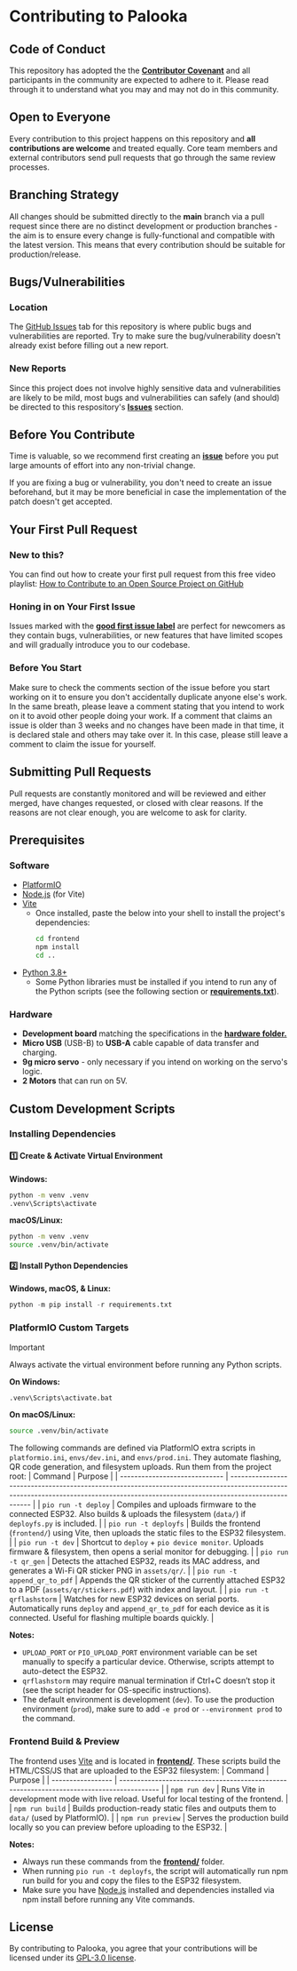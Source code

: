 # Contributing to **Palooka**

## Code of Conduct
This repository has adopted the the [**Contributor Covenant**](https://github.com/Ryan-Millard/Palooka/blob/main/CODE_OF_CONDUCT.md) and all participants in the community are expected to adhere to it.
Please read through it to understand what you may and may not do in this community.

## Open to Everyone
Every contribution to this project happens on this repository and **all contributions are welcome** and treated equally.
Core team members and external contributors send pull requests that go through the same review processes.

## Branching Strategy
All changes should be submitted directly to the **main** branch via a pull request since there are no distinct development or production branches -
the aim is to ensure every change is fully-functional and compatible with the latest version.
This means that every contribution should be suitable for production/release.

## Bugs/Vulnerabilities
### Location
The [GitHub Issues](https://github.com/features/issues) tab for this repository is where public bugs and vulnerabilities are reported.
Try to make sure the bug/vulnerability doesn't already exist before filling out a new report.
### New Reports
Since this project does not involve highly sensitive data and vulnerabilities are likely to be mild, most bugs and vulnerabilities can safely (and should) be directed to this respository's [**Issues**](https://github.com/Ryan-Millard/Palooka/issues) section.

## Before You Contribute
Time is valuable, so we recommend first creating an [**issue**](https://github.com/Ryan-Millard/Palooka/issues) before you put large amounts of effort into any non-trivial change.

If you are fixing a bug or vulnerability, you don't need to create an issue beforehand, but it may be more beneficial in case the implementation of the patch doesn't get accepted.

## Your First Pull Request
### New to this?
You can find out how to create your first pull request from this free video playlist: [How to Contribute to an Open Source Project on GitHub](https://egghead.io/courses/how-to-contribute-to-an-open-source-project-on-github)
### Honing in on Your First Issue
Issues marked with the [**good first issue label**](https://github.com/Ryan-Millard/Palooka/issues?q=is%3Aissue%20state%3Aopen%20label%3A%22good%20first%20issue%22) are perfect for newcomers as they contain bugs, vulnerabilities, or new features
that have limited scopes and will gradually introduce you to our codebase.
### Before You Start
Make sure to check the comments section of the issue before you start working on it to ensure you don't accidentally duplicate anyone else's work.
In the same breath, please leave a comment stating that you intend to work on it to avoid other people doing your work.
If a comment that claims an issue is older than 3 weeks and no changes have been made in that time, it is declared stale and others may take over it. In this case, please still leave a comment to claim the issue for yourself.

## Submitting Pull Requests
Pull requests are constantly monitored and will be reviewed and either merged, have changes requested, or closed with clear reasons.
If the reasons are not clear enough, you are welcome to ask for clarity.

## Prerequisites
### Software
* [PlatformIO](https://platformio.org/install)
* [Node.js](https://nodejs.org/) (for Vite)
* [Vite](https://vitejs.dev/)
  * Once installed, paste the below into your shell to install the project's dependencies:
    ```bash
    cd frontend
    npm install
    cd ..
    ```
* [Python 3.8+](https://www.python.org/downloads/)
  * Some Python libraries must be installed if you intend to run any of the Python scripts (see the following section or [**requirements.txt**](https://github.com/Ryan-Millard/Palooka/blob/main/dev_scripts/requirements.txt)).
### Hardware
* **Development board** matching the specifications in the [**hardware folder.**](https://github.com/Ryan-Millard/Palooka/tree/main/hardware)
* **Micro USB** (USB-B) to **USB-A** cable capable of data transfer and charging.
* **9g micro servo** - only necessary if you intend on working on the servo's logic.
* **2 Motors** that can run on 5V.

## Custom Development Scripts
### Installing Dependencies
#### 1️⃣ Create & Activate Virtual Environment
**Windows:**
```cmd
python -m venv .venv
.venv\Scripts\activate
```
**macOS/Linux:**
```bash
python -m venv .venv
source .venv/bin/activate
```
#### 2️⃣ Install Python Dependencies
**Windows, macOS, & Linux:**
```python
python -m pip install -r requirements.txt
```
### PlatformIO Custom Targets
> [!IMPORTANT]
> Always activate the virtual environment before running any Python scripts.
>
> **On Windows:**
> ```cmd
> .venv\Scripts\activate.bat
> ```
>
> **On macOS/Linux:**
> ```bash
> source .venv/bin/activate
> ```

The following commands are defined via PlatformIO extra scripts in `platformio.ini`, `envs/dev.ini`, and `envs/prod.ini`. They automate flashing, QR code generation, and filesystem uploads. Run them from the project root:
| Command                       | Purpose                                                                                                                                                                            |
| ----------------------------- | ---------------------------------------------------------------------------------------------------------------------------------------------------------------------------------- |
| `pio run -t deploy`           | Compiles and uploads firmware to the connected ESP32. Also builds & uploads the filesystem (`data/`) if `deployfs.py` is included.                                                 |
| `pio run -t deployfs`         | Builds the frontend (`frontend/`) using Vite, then uploads the static files to the ESP32 filesystem.                                                                               |
| `pio run -t dev`              | Shortcut to `deploy` + `pio device monitor`. Uploads firmware & filesystem, then opens a serial monitor for debugging.                                                             |
| `pio run -t qr_gen`           | Detects the attached ESP32, reads its MAC address, and generates a Wi-Fi QR sticker PNG in `assets/qr/`.                                                                           |
| `pio run -t append_qr_to_pdf` | Appends the QR sticker of the currently attached ESP32 to a PDF (`assets/qr/stickers.pdf`) with index and layout.                                                                  |
| `pio run -t qrflashstorm`     | Watches for new ESP32 devices on serial ports. Automatically runs `deploy` and `append_qr_to_pdf` for each device as it is connected. Useful for flashing multiple boards quickly. |

**Notes:**
* `UPLOAD_PORT` or `PIO_UPLOAD_PORT` environment variable can be set manually to specify a particular device. Otherwise, scripts attempt to auto-detect the ESP32.
* `qrflashstorm` may require manual termination if Ctrl+C doesn’t stop it (see the script header for OS-specific instructions).
* The default environment is development (`dev`). To use the production environment (`prod`), make sure to add `-e prod` or `--environment prod` to the command.

### Frontend Build & Preview
The frontend uses [Vite](https://vitejs.dev/) and is located in [**frontend/**](https://github.com/Ryan-Millard/Palooka/tree/main/frontend).
These scripts build the HTML/CSS/JS that are uploaded to the ESP32 filesystem:
| Command           | Purpose                                                                                   |
| ----------------- | ----------------------------------------------------------------------------------------- |
| `npm run dev`     | Runs Vite in development mode with live reload. Useful for local testing of the frontend. |
| `npm run build`   | Builds production-ready static files and outputs them to `data/` (used by PlatformIO).    |
| `npm run preview` | Serves the production build locally so you can preview before uploading to the ESP32.     |

**Notes:**
- Always run these commands from the [**frontend/**](https://github.com/Ryan-Millard/Palooka/tree/main/frontend) folder.
- When running `pio run -t deployfs`, the script will automatically run npm run build for you and copy the files to the ESP32 filesystem.
- Make sure you have [Node.js](https://nodejs.org/) installed and dependencies installed via npm install before running any Vite commands.

## License
By contributing to Palooka, you agree that your contributions will be licensed under its [GPL-3.0 license](https://github.com/Ryan-Millard/Palooka#GPL-3.0-1-ov-file).
